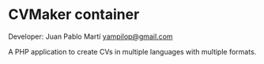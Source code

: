 # CVMaker container

Developer: Juan Pablo Martí <yampilop@gmail.com>

A PHP application to create CVs in multiple languages with multiple formats.

